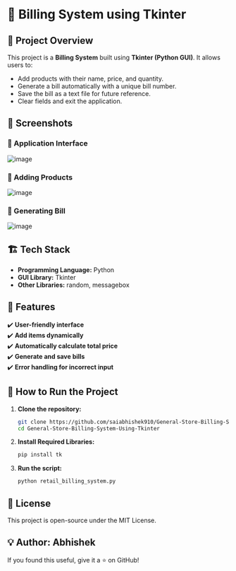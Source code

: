 # 🛒 Billing System using Tkinter

## 📌 Project Overview
This project is a **Billing System** built using **Tkinter (Python GUI)**. It allows users to:
- Add products with their name, price, and quantity.
- Generate a bill automatically with a unique bill number.
- Save the bill as a text file for future reference.
- Clear fields and exit the application.

## 📸 Screenshots
### 🔹 Application Interface  
![image](https://github.com/user-attachments/assets/4a4d03b8-5db2-4ca0-88b5-3a30e3275b85)


### 🔹 Adding Products  
![image](https://github.com/user-attachments/assets/ecc7528b-c422-48a4-8d4b-9fe3944d14aa)


### 🔹 Generating Bill  
![image](https://github.com/user-attachments/assets/d78e9283-dde9-4c8c-814e-b1a41504e8d7)

## 🏗️ Tech Stack
- **Programming Language:** Python  
- **GUI Library:** Tkinter  
- **Other Libraries:** random, messagebox  

## 🔧 Features
✔️ **User-friendly interface**  
✔️ **Add items dynamically**  
✔️ **Automatically calculate total price**  
✔️ **Generate and save bills**  
✔️ **Error handling for incorrect input**  

## 🚀 How to Run the Project
1. **Clone the repository:**
   ```bash
   git clone https://github.com/saiabhishek910/General-Store-Billing-System-Using-Tkinter.git
   cd General-Store-Billing-System-Using-Tkinter

   ```

2. **Install Required Libraries:**
   ```bash
   pip install tk
   ```

3. **Run the script:**
   ```bash
   python retail_billing_system.py
   ```
## 📜 License
This project is open-source under the MIT License.

## 💡 Author: Abhishek
If you found this useful, give it a ⭐ on GitHub!

